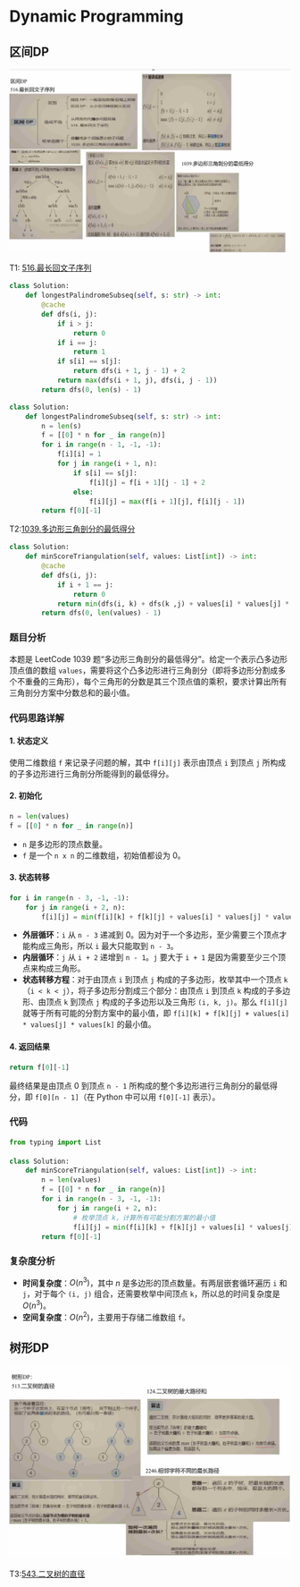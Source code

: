 # Dynamic Programming

## 区间DP

![image](../images/basicalgorithm13-1.png)

T1: [516.最长回文子序列](https://leetcode.cn/problems/longest-palindromic-subsequence/description/)

```python
class Solution:
    def longestPalindromeSubseq(self, s: str) -> int:
        @cache
        def dfs(i, j):
            if i > j:
                return 0
            if i == j:
                return 1
            if s[i] == s[j]:
                return dfs(i + 1, j - 1) + 2
            return max(dfs(i + 1, j), dfs(i, j - 1))
        return dfs(0, len(s) - 1)
```

```python
class Solution:
    def longestPalindromeSubseq(self, s: str) -> int:
        n = len(s)
        f = [[0] * n for _ in range(n)]
        for i in range(n - 1, -1, -1):
            f[i][i] = 1
            for j in range(i + 1, n):
                if s[i] == s[j]:
                    f[i][j] = f[i + 1][j - 1] + 2
                else:
                    f[i][j] = max(f[i + 1][j], f[i][j - 1])
        return f[0][-1]
```

T2:[1039.多边形三角剖分的最低得分](https://leetcode.cn/problems/minimum-score-triangulation-of-polygon/description/)

```python
class Solution:
    def minScoreTriangulation(self, values: List[int]) -> int:
        @cache
        def dfs(i, j):
            if i + 1 == j:
                return 0
            return min(dfs(i, k) + dfs(k ,j) + values[i] * values[j] * values[k] for k in range(i + 1, j))  # 枚举顶点 k
        return dfs(0, len(values) - 1)
```

### 题目分析
本题是 LeetCode 1039 题“多边形三角剖分的最低得分”。给定一个表示凸多边形顶点值的数组 `values`，需要将这个凸多边形进行三角剖分（即将多边形分割成多个不重叠的三角形），每个三角形的分数是其三个顶点值的乘积，要求计算出所有三角剖分方案中分数总和的最小值。

### 代码思路详解

#### 1. 状态定义
使用二维数组 `f` 来记录子问题的解，其中 `f[i][j]` 表示由顶点 `i` 到顶点 `j` 所构成的子多边形进行三角剖分所能得到的最低得分。

#### 2. 初始化
```python
n = len(values)
f = [[0] * n for _ in range(n)]
```
- `n` 是多边形的顶点数量。
- `f` 是一个 `n x n` 的二维数组，初始值都设为 0。

#### 3. 状态转移
```python
for i in range(n - 3, -1, -1):
    for j in range(i + 2, n):
        f[i][j] = min(f[i][k] + f[k][j] + values[i] * values[j] * values[k] for k in range(i + 1, j))
```
- **外层循环**：`i` 从 `n - 3` 递减到 0。因为对于一个多边形，至少需要三个顶点才能构成三角形，所以 `i` 最大只能取到 `n - 3`。
- **内层循环**：`j` 从 `i + 2` 递增到 `n - 1`。`j` 要大于 `i + 1` 是因为需要至少三个顶点来构成三角形。
- **状态转移方程**：对于由顶点 `i` 到顶点 `j` 构成的子多边形，枚举其中一个顶点 `k`（`i < k < j`），将子多边形分割成三个部分：由顶点 `i` 到顶点 `k` 构成的子多边形、由顶点 `k` 到顶点 `j` 构成的子多边形以及三角形 `(i, k, j)`。那么 `f[i][j]` 就等于所有可能的分割方案中的最小值，即 `f[i][k] + f[k][j] + values[i] * values[j] * values[k]` 的最小值。

#### 4. 返回结果
```python
return f[0][-1]
```
最终结果是由顶点 0 到顶点 `n - 1` 所构成的整个多边形进行三角剖分的最低得分，即 `f[0][n - 1]`（在 Python 中可以用 `f[0][-1]` 表示）。

### 代码

```python
from typing import List

class Solution:
    def minScoreTriangulation(self, values: List[int]) -> int:
        n = len(values)
        f = [[0] * n for _ in range(n)]
        for i in range(n - 3, -1, -1):
            for j in range(i + 2, n):
                # 枚举顶点 k，计算所有可能分割方案的最小值
                f[i][j] = min(f[i][k] + f[k][j] + values[i] * values[j] * values[k] for k in range(i + 1, j))
        return f[0][-1]

```

### 复杂度分析
- **时间复杂度**：$O(n^3)$，其中 $n$ 是多边形的顶点数量。有两层嵌套循环遍历 `i` 和 `j`，对于每个 `(i, j)` 组合，还需要枚举中间顶点 `k`，所以总的时间复杂度是 $O(n^3)$。
- **空间复杂度**：$O(n^2)$，主要用于存储二维数组 `f`。


## 树形DP

![image](../images/basicalgorithm13-2.png)

T3:[543.二叉树的直径](https://leetcode.cn/problems/diameter-of-binary-tree/description/)
